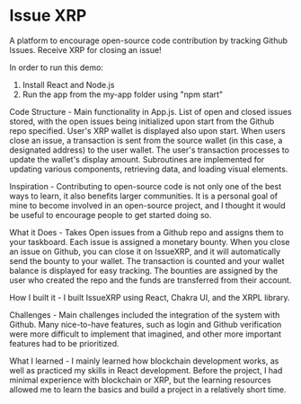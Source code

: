 # Issue XRP

A platform to encourage open-source code contribution by tracking Github Issues. Receive XRP for closing an issue!

In order to run this demo:
1. Install React and Node.js
2. Run the app from the my-app folder using "npm start"

Code Structure - 
Main functionality in App.js. List of open and closed issues stored, with the open issues being initialized upon start from the Github repo specified. User's XRP wallet is displayed also upon start. When users close an issue, a transaction is sent from the source wallet (in this case, a designated address) to the user wallet. The user's transaction processes to update the wallet's display amount. Subroutines are implemented for updating various components, retrieving data, and loading visual elements. 


Inspiration - 
Contributing to open-source code is not only one of the best ways to learn, it also benefits larger communities. It is a personal goal of mine to become involved in an open-source project, and I thought it would be useful to encourage people to get started doing so.

What it Does - 
Takes Open issues from a Github repo and assigns them to your taskboard. Each issue is assigned a monetary bounty. When you close an issue on Github, you can close it on IssueXRP, and it will automatically send the bounty to your wallet. The transaction is counted and your wallet balance is displayed for easy tracking. The bounties are assigned by the user who created the repo and the funds are transferred from their account.

How I built it - 
I built IssueXRP using React, Chakra UI, and the XRPL library.

Challenges - 
Main challenges included the integration of the system with Github. Many nice-to-have features, such as login and Github verification were more difficult to implement that imagined, and other more important features had to be prioritized.

What I learned - 
I mainly learned how blockchain development works, as well as practiced my skills in React development. Before the project, I had minimal experience with blockchain or XRP, but the learning resources allowed me to learn the basics and build a project in a relatively short time. 



